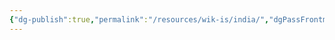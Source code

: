 ```yaml
---
{"dg-publish":true,"permalink":"/resources/wik-is/india/","dgPassFrontmatter":true,"noteIcon":"3","created":"2023-11-14T21:08:34.054+05:30","updated":"2023-12-12T23:35:01.063+05:30"}
---
```



